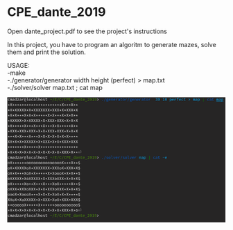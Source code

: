 # CPE_dante_2019

Open dante_project.pdf to see the project's instructions

In this project, you have to program an algoritm to generate mazes, solve them and print the solution.

USAGE:<br />
  -make<br />
  -./generator/generator width height (perfect) > map.txt<br />
  -./solver/solver map.txt ; cat map<br />
  
![](dante.png)
